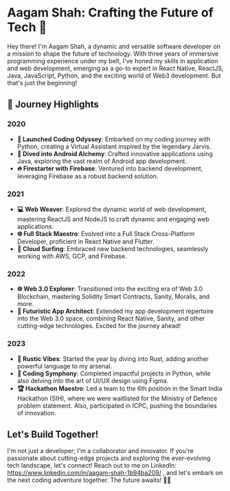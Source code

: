 # Aagam Shah: Crafting the Future of Tech 🚀

Hey there! I'm Aagam Shah, a dynamic and versatile software developer on a mission to shape the future of technology. With three years of immersive programming experience under my belt, I've honed my skills in application and web development, emerging as a go-to expert in React Native, ReactJS, Java, JavaScript, Python, and the exciting world of Web3 development. But that's just the beginning!

## 🌟 Journey Highlights

### 2020
- **🚀 Launched Coding Odyssey**: Embarked on my coding journey with Python, creating a Virtual Assistant inspired by the legendary Jarvis.
- **📱 Dived into Android Alchemy**: Crafted innovative applications using Java, exploring the vast realm of Android app development.
- **🔥 Firestarter with Firebase**: Ventured into backend development, leveraging Firebase as a robust backend solution.

### 2021
- **💻 Web Weaver**: Explored the dynamic world of web development, mastering ReactJS and NodeJS to craft dynamic and engaging web applications.
- **🌐 Full Stack Maestro**: Evolved into a Full Stack Cross-Platform Developer, proficient in React Native and Flutter.
- **🚀 Cloud Surfing**: Embraced new backend technologies, seamlessly working with AWS, GCP, and Firebase.

### 2022
- **🌐 Web 3.0 Explorer**: Transitioned into the exciting era of Web 3.0 Blockchain, mastering Solidity Smart Contracts, Sanity, Moralis, and more.
- **📲 Futuristic App Architect**: Extended my app development repertoire into the Web 3.0 space, combining React Native, Sanity, and other cutting-edge technologies. Excited for the journey ahead!

### 2023
- **🦀 Rustic Vibes**: Started the year by diving into Rust, adding another powerful language to my arsenal.
- **🚀 Coding Symphony**: Completed impactful projects in Python, while also delving into the art of UI/UX design using Figma.
- **🏆 Hackathon Maestro**: Led a team to the 6th position in the Smart India Hackathon (SIH), where we were waitlisted for the Ministry of Defence problem statement. Also, participated in ICPC, pushing the boundaries of innovation.

## Let's Build Together!

I'm not just a developer; I'm a collaborator and innovator. If you're passionate about cutting-edge projects and exploring the ever-evolving tech landscape, let's connect! Reach out to me on LinkedIn: https://www.linkedin.com/in/aagam-shah-1b94ba209/ , and let's embark on the next coding adventure together. The future awaits! 🌌✨
